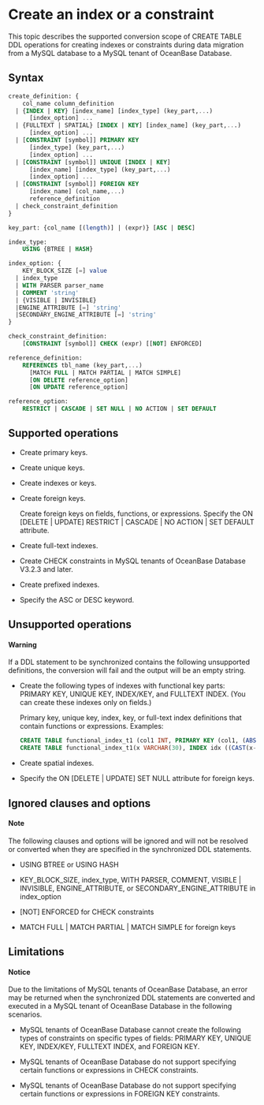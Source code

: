 # Create an index or a constraint

This topic describes the supported conversion scope of CREATE TABLE DDL operations for creating indexes or constraints during data migration from a MySQL database to a MySQL tenant of OceanBase Database.

## Syntax

```sql
create_definition: {
    col_name column_definition
  | {INDEX | KEY} [index_name] [index_type] (key_part,...)
      [index_option] ...
  | {FULLTEXT | SPATIAL} [INDEX | KEY] [index_name] (key_part,...)
      [index_option] ...
  | [CONSTRAINT [symbol]] PRIMARY KEY
      [index_type] (key_part,...)
      [index_option] ...
  | [CONSTRAINT [symbol]] UNIQUE [INDEX | KEY]
      [index_name] [index_type] (key_part,...)
      [index_option] ...
  | [CONSTRAINT [symbol]] FOREIGN KEY
      [index_name] (col_name,...)
      reference_definition
  | check_constraint_definition
}

key_part: {col_name [(length)] | (expr)} [ASC | DESC]

index_type:
    USING {BTREE | HASH}

index_option: {
    KEY_BLOCK_SIZE [=] value
  | index_type
  | WITH PARSER parser_name
  | COMMENT 'string'
  | {VISIBLE | INVISIBLE}
  |ENGINE_ATTRIBUTE [=] 'string'
  |SECONDARY_ENGINE_ATTRIBUTE [=] 'string'
}

check_constraint_definition:
    [CONSTRAINT [symbol]] CHECK (expr) [[NOT] ENFORCED]

reference_definition:
    REFERENCES tbl_name (key_part,...)
      [MATCH FULL | MATCH PARTIAL | MATCH SIMPLE]
      [ON DELETE reference_option]
      [ON UPDATE reference_option]

reference_option:
    RESTRICT | CASCADE | SET NULL | NO ACTION | SET DEFAULT
```

## Supported operations

* Create primary keys.

* Create unique keys.

* Create indexes or keys.

* Create foreign keys.

   Create foreign keys on fields, functions, or expressions. Specify the ON [DELETE | UPDATE] RESTRICT | CASCADE | NO ACTION | SET DEFAULT attribute.

* Create full-text indexes.

* Create CHECK constraints in MySQL tenants of OceanBase Database V3.2.3 and later.

* Create prefixed indexes.

* Specify the ASC or DESC keyword.

## Unsupported operations

  <main id="notice" type='alert'>
    <h4>Warning</h4>
    <p>If a DDL statement to be synchronized contains the following unsupported definitions, the conversion will fail and the output will be an empty string. </p>
  </main>

* Create the following types of indexes with functional key parts: PRIMARY KEY, UNIQUE KEY, INDEX/KEY, and FULLTEXT INDEX. (You can create these indexes only on fields.)

   Primary key, unique key, index, key, or full-text index definitions that contain functions or expressions. Examples:

   ```sql
   CREATE TABLE functional_index_t1 (col1 INT, PRIMARY KEY (col1, (ABS(col1))));
   CREATE TABLE functional_index_t1(x VARCHAR(30), INDEX idx ((CAST(x->>'$.name' AS CHAR(30)))));
   ```

* Create spatial indexes.

* Specify the ON [DELETE | UPDATE] SET NULL attribute for foreign keys.

## Ignored clauses and options

  <main id="notice" type='explain'>
    <h4>Note</h4>
    <p>The following clauses and options will be ignored and will not be resolved or converted when they are specified in the synchronized DDL statements. </p>
  </main>

* USING BTREE or USING HASH

* KEY_BLOCK_SIZE, index_type, WITH PARSER, COMMENT, VISIBLE | INVISIBLE, ENGINE_ATTRIBUTE, or SECONDARY_ENGINE_ATTRIBUTE in index_option

* [NOT] ENFORCED for CHECK constraints

* MATCH FULL | MATCH PARTIAL | MATCH SIMPLE for foreign keys

## Limitations

  <main id="notice" type='notice'>
    <h4>Notice</h4>
    <p>Due to the limitations of MySQL tenants of OceanBase Database, an error may be returned when the synchronized DDL statements are converted and executed in a MySQL tenant of OceanBase Database in the following scenarios. </p>
  </main>

* MySQL tenants of OceanBase Database cannot create the following types of constraints on specific types of fields: PRIMARY KEY, UNIQUE KEY, INDEX/KEY, FULLTEXT INDEX, and FOREIGN KEY.

* MySQL tenants of OceanBase Database do not support specifying certain functions or expressions in CHECK constraints.

* MySQL tenants of OceanBase Database do not support specifying certain functions or expressions in FOREIGN KEY constraints.
